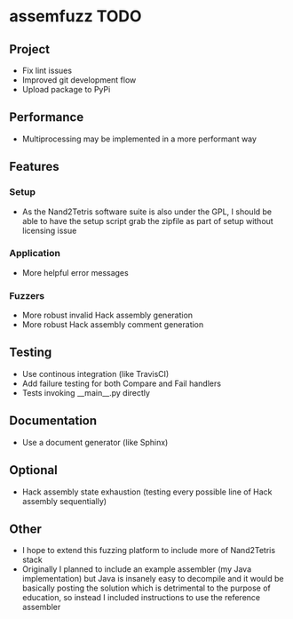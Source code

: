 # assemfuzz TODO

## Project
+ Fix lint issues
+ Improved git development flow
+ Upload package to PyPi

## Performance
+ Multiprocessing may be implemented in a more performant way

## Features

### Setup
+ As the Nand2Tetris software suite is also under the GPL, I should be able to have the setup script grab the zipfile as part of setup without licensing issue

### Application
+ More helpful error messages

### Fuzzers
+ More robust invalid Hack assembly generation
+ More robust Hack assembly comment generation

## Testing
+ Use continous integration (like TravisCI)
+ Add failure testing for both Compare and Fail handlers
+ Tests invoking \_\_main\_\_.py directly

## Documentation
+ Use a document generator (like Sphinx)

## Optional
+ Hack assembly state exhaustion (testing every possible line of Hack assembly sequentially)

## Other
+ I hope to extend this fuzzing platform to include more of Nand2Tetris stack
+ Originally I planned to include an example assembler (my Java implementation) but Java is insanely easy to decompile and it would be basically posting the solution which is detrimental to the purpose of education, so instead I included instructions to use the reference assembler